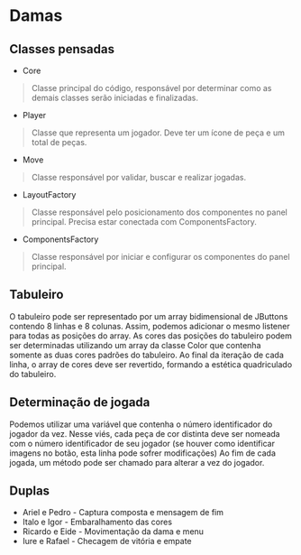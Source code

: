 # Damas

## Classes pensadas
- Core
> Classe principal do código, responsável por determinar como as demais classes serão iniciadas e finalizadas.

- Player
> Classe que representa um jogador. Deve ter um ícone de peça e um total de peças.

- Move
> Classe responsável por validar, buscar e realizar jogadas.

- LayoutFactory
> Classe responsável pelo posicionamento dos componentes no panel principal.  Precisa estar conectada com ComponentsFactory.

- ComponentsFactory
> Classe responsável por iniciar e configurar os componentes do panel principal.


## Tabuleiro

O tabuleiro pode ser representado por um array bidimensional de JButtons contendo 8 linhas e 8 colunas. Assim, podemos adicionar o mesmo listener para todas as posições do array.
As cores das posições do tabuleiro podem ser determinadas utilizando um array da classe Color que contenha somente as duas cores padrões do tabuleiro. Ao final da iteração de cada linha, o array de cores deve ser revertido, formando a estética quadriculado do tabuleiro.

## Determinação de jogada

Podemos utilizar uma variável que contenha o número identificador do jogador da vez.
Nesse viés, cada peça de cor distinta deve ser nomeada com o número identificador de seu jogador (se houver como identificar imagens no botão, esta linha pode sofrer modificações)
Ao fim de cada jogada, um método pode ser chamado para alterar a vez do jogador.



## Duplas

- Ariel e Pedro - Captura composta e mensagem de fim
- Italo e Igor - Embaralhamento das cores
- Ricardo e Eide - Movimentação da dama e menu
- Iure e Rafael - Checagem de vitória e empate
